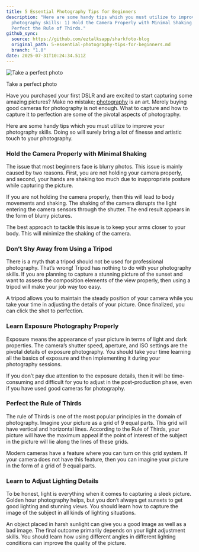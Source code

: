 ```yaml
---
title: 5 Essential Photography Tips for Beginners
description: "Here are some handy tips which you must utilize to improve your
  photography skills: 1) Hold the Camera Properly with Minimal Shaking. 2)
  Perfect the Rule of Thirds."
github_sync:
  source: https://github.com/eztalksapp/sharkfoto-blog
  original_path: 5-essential-photography-tips-for-beginners.md
  branch: "1.0"
date: 2025-07-31T10:24:34.511Z
---
```


![Take a perfect photo](https://images.unsplash.com/photo-1589198381011-10cd85761593?crop=entropy\&cs=tinysrgb\&fm=jpg\&ixid=MnwxOTcwMjR8MHwxfHNlYXJjaHw1fHx0YWtlJTIwcGhvdG98ZW58MHx8fHwxNjczNjg0NDg4\&ixlib=rb-4.0.3\&q=80)

Take a perfect photo

Have you purchased your first DSLR and are excited to start capturing some amazing pictures? Make no mistake; [photography](https://creati.ai/ai-tools/categories/ai-photography/) is an art. Merely buying good cameras for photography is not enough. What to capture and how to capture it to perfection are some of the pivotal aspects of photography.

Here are some handy tips which you must utilize to improve your photography skills. Doing so will surely bring a lot of finesse and artistic touch to your photography.

### Hold the Camera Properly with Minimal Shaking

The issue that most beginners face is blurry photos. This issue is mainly caused by two reasons. First, you are not holding your camera properly, and second, your hands are shaking too much due to inappropriate posture while capturing the picture.

If you are not holding the camera properly, then this will lead to body movements and shaking. The shaking of the camera disrupts the light entering the camera sensors through the shutter. The end result appears in the form of blurry pictures.

The best approach to tackle this issue is to keep your arms closer to your body. This will minimize the shaking of the camera.

### Don’t Shy Away from Using a Tripod

There is a myth that a tripod should not be used for professional photography. That’s wrong! Tripod has nothing to do with your photography skills. If you are planning to capture a stunning picture of the sunset and want to assess the composition elements of the view properly, then using a tripod will make your job way too easy.

A tripod allows you to maintain the steady position of your camera while you take your time in adjusting the details of your picture. Once finalized, you can click the shot to perfection.

### Learn Exposure Photography Properly

Exposure means the appearance of your picture in terms of light and dark properties. The camera’s shutter speed, aperture, and ISO settings are the pivotal details of exposure photography. You should take your time learning all the basics of exposure and then implementing it during your photography sessions.

If you don’t pay due attention to the exposure details, then it will be time-consuming and difficult for you to adjust in the post-production phase, even if you have used good cameras for photography.

### Perfect the Rule of Thirds

The rule of Thirds is one of the most popular principles in the domain of photography. Imagine your picture as a grid of 9 equal parts. This grid will have vertical and horizontal lines. According to the Rule of Thirds, your picture will have the maximum appeal if the point of interest of the subject in the picture will lie along the lines of these grids.

Modern cameras have a feature where you can turn on this grid system. If your camera does not have this feature, then you can imagine your picture in the form of a grid of 9 equal parts.

### Learn to Adjust Lighting Details

To be honest, light is everything when it comes to capturing a sleek picture. Golden hour photography helps, but you don’t always get sunsets to get good lighting and stunning views. You should learn how to capture the image of the subject in all kinds of lighting situations.

An object placed in harsh sunlight can give you a good image as well as a bad image. The final outcome primarily depends on your light adjustment skills. You should learn how using different angles in different lighting conditions can improve the quality of the picture.
